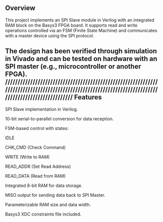 Overview
---------
This project implements an SPI Slave module in Verilog with an integrated RAM block on the Basys3 FPGA board.
It supports read and write operations controlled via an FSM (Finite State Machine) and communicates with a master device using the SPI protocol.

The design has been verified through simulation in Vivado and can be tested on hardware with an SPI master (e.g., microcontroller or another FPGA).
/////////////////////////////////////////////////////////////////////////////////////////////////////////////////////////////////////////////////////
Features
---------
SPI Slave implementation in Verilog.

10-bit serial-to-parallel conversion for data reception.

FSM-based control with states:

IDLE

CHK_CMD (Check Command)

WRITE (Write to RAM)

READ_ADDR (Set Read Address)

READ_DATA (Read from RAM)

Integrated 8-bit RAM for data storage.

MISO output for sending data back to SPI Master.

Parameterizable RAM size and data width.

Basys3 XDC constraints file included.
